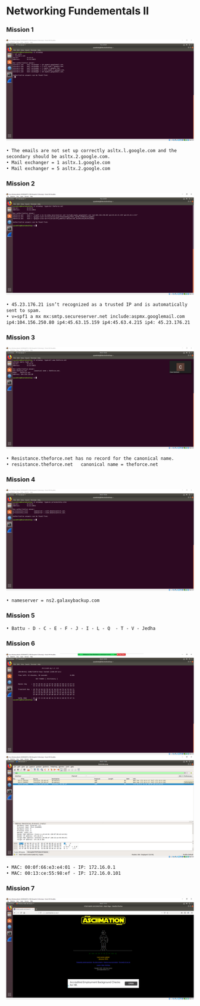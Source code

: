 # Networking Fundementals II 

### Mission 1

![1.0](https://github.com/dsteves28/CyberSecurity-Bootcamp/blob/main/09.%20Networking%20Fundamentals%20II/1.0.png)

    • The emails are not set up correctly asltx.l.google.com and the secondary should be asltx.2.google.com.
    • Mail exchanger = 1 asltx.1.google.com  
    • Mail exchanger = 5 asltx.2.google.com

### Mission 2

![2.0](https://github.com/dsteves28/CyberSecurity-Bootcamp/blob/main/09.%20Networking%20Fundamentals%20II/2.0.png)

    • 45.23.176.21 isn’t recognized as a trusted IP and is automatically sent to spam.
    • v=spf1 a mx mx:smtp.secureserver.net include:aspmx.googlemail.com ip4:104.156.250.80 ip4:45.63.15.159 ip4:45.63.4.215 ip4: 45.23.176.21

### Mission 3

![3.0](https://github.com/dsteves28/CyberSecurity-Bootcamp/blob/main/09.%20Networking%20Fundamentals%20II/3.0.png)

    • Resistance.theforce.net has no record for the canonical name.
    • resistance.theforce.net	canonical name = theforce.net

### Mission 4

![4.0](https://github.com/dsteves28/CyberSecurity-Bootcamp/blob/main/09.%20Networking%20Fundamentals%20II/4.0.png)

    • nameserver = ns2.galaxybackup.com

### Mission 5

    • Battu - D - C - E - F - J - I - L - Q  - T - V - Jedha

### Mission 6

![6.0](https://github.com/dsteves28/CyberSecurity-Bootcamp/blob/main/09.%20Networking%20Fundamentals%20II/6.0.png)
![6.1](https://github.com/dsteves28/CyberSecurity-Bootcamp/blob/main/09.%20Networking%20Fundamentals%20II/6.1.png)

    • MAC: 00:0f:66:e3:e4:01 - IP: 172.16.0.1           
    • MAC: 00:13:ce:55:98:ef - IP: 172.16.0.101

### Mission 7

![7.0](https://github.com/dsteves28/CyberSecurity-Bootcamp/blob/main/09.%20Networking%20Fundamentals%20II/7.0.png)
